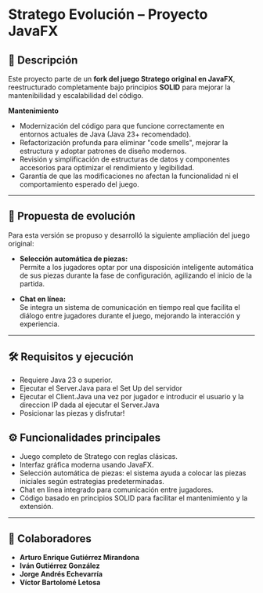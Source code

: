 # Stratego Evolución – Proyecto JavaFX

## 📌 Descripción

Este proyecto parte de un **fork del juego Stratego original en JavaFX**, reestructurado completamente bajo principios **SOLID** para mejorar la mantenibilidad y escalabilidad del código.

**Mantenimiento**  
   - Modernización del código para que funcione correctamente en entornos actuales de Java (Java 23+ recomendado).  
   - Refactorización profunda para eliminar "code smells", mejorar la estructura y adoptar patrones de diseño modernos.  
   - Revisión y simplificación de estructuras de datos y componentes accesorios para optimizar el rendimiento y legibilidad.  
   - Garantía de que las modificaciones no afectan la funcionalidad ni el comportamiento esperado del juego.

--- 

## 📖 Propuesta de evolución

Para esta versión se propuso y desarrolló la siguiente ampliación del juego original:

- **Selección automática de piezas:**  
  Permite a los jugadores optar por una disposición inteligente automática de sus piezas durante la fase de configuración, agilizando el inicio de la partida.

- **Chat en línea:**  
  Se integra un sistema de comunicación en tiempo real que facilita el diálogo entre jugadores durante el juego, mejorando la interacción y experiencia.

---

## 🛠️ Requisitos y ejecución

- Requiere Java 23 o superior.
- Ejecutar el Server.Java para el Set Up del servidor
- Ejecutar el Client.Java una vez por jugador e introducir el usuario y la direccion IP dada al ejecutar el Server.Java
- Posicionar las piezas y disfrutar!

## ⚙️ Funcionalidades principales

- Juego completo de Stratego con reglas clásicas.
- Interfaz gráfica moderna usando JavaFX.
- Selección automática de piezas: el sistema ayuda a colocar las piezas iniciales según estrategias predeterminadas.
- Chat en línea integrado para comunicación entre jugadores.
- Código basado en principios SOLID para facilitar el mantenimiento y la extensión.

---

## 👥 Colaboradores

- **Arturo Enrique Gutiérrez Mirandona**  
- **Iván Gutiérrez González**
- **Jorge Andrés Echevarría**  
- **Víctor Bartolomé Letosa**

